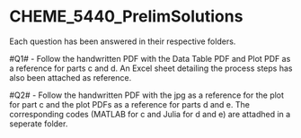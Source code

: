 # CHEME_5440_PrelimSolutions

Each question has been answered in their respective folders. 

#Q1# - Follow the handwritten PDF with the Data Table PDF and Plot PDF as a reference for parts c and d. An Excel sheet detailing the process steps has also been attached as reference. 

#Q2# - Follow the handwritten PDF with the jpg as a reference for the plot for part c and the plot PDFs as a reference for parts d and e. The corresponding codes (MATLAB for c and Julia for d and e) are attadhed in a seperate folder. 
